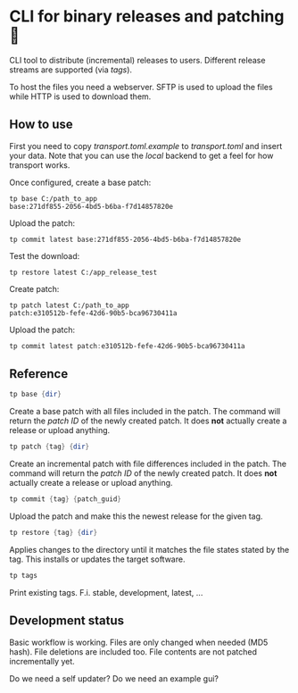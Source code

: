 # CLI for binary releases and patching 🚢

CLI tool to distribute (incremental) releases to users. Different release streams are supported (via *tags*).

To host the files you need a webserver. SFTP is used to upload the files while HTTP is used to download them.


## How to use
First you need to copy *transport.toml.example* to *transport.toml* and insert your data. Note that you can use the *local* backend to get a feel for how transport works.

Once configured, create a base patch:
```
tp base C:/path_to_app
base:271df855-2056-4bd5-b6ba-f7d14857820e
```
Upload the patch:
```
tp commit latest base:271df855-2056-4bd5-b6ba-f7d14857820e
```

Test the download:
```
tp restore latest C:/app_release_test
```

Create patch:
```
tp patch latest C:/path_to_app
patch:e310512b-fefe-42d6-90b5-bca96730411a
```

Upload the patch:
```powershell
tp commit latest patch:e310512b-fefe-42d6-90b5-bca96730411a
```


## Reference
```powershell
tp base {dir}
```
Create a base patch with all files included in the patch. The command will return the *patch ID* of the newly created patch. It does **not** actually create a release or upload anything.

```powershell
tp patch {tag} {dir}
```
Create an incremental patch with file differences included in the patch. The command will return the *patch ID* of the newly created patch. It does **not** actually create a release or upload anything.

```powershell
tp commit {tag} {patch_guid}
```
Upload the patch and make this the newest release for the given tag.

```powershell
tp restore {tag} {dir}
```
Applies changes to the directory until it matches the file states stated by the tag. This installs or updates the target software.

```powershell
tp tags
```
Print existing tags. F.i. stable, development, latest, ...


## Development status
Basic workflow is working. Files are only changed when needed (MD5 hash). File deletions are included too. File contents are not patched incrementally yet.

Do we need a self updater?
Do we need an example gui?